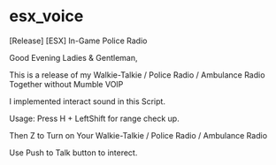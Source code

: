 # esx_voice
[Release] [ESX] In-Game Police Radio

Good Evening Ladies & Gentleman,

This is a release of my Walkie-Talkie / Police Radio / Ambulance Radio Together without Mumble VOIP

I implemented interact sound in this Script.

Usage:
Press H + LeftShift for range check up.

Then Z to Turn on Your Walkie-Talkie / Police Radio / Ambulance Radio

Use Push to Talk button to interect.

